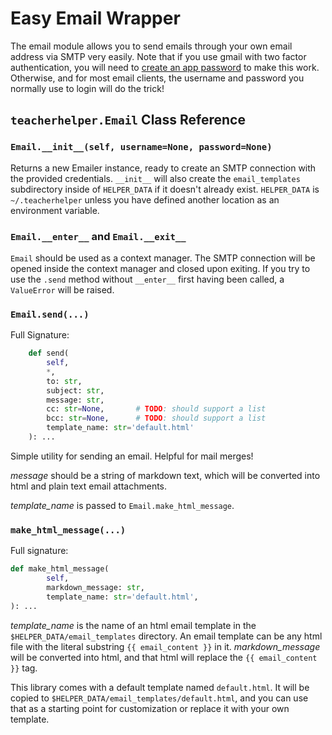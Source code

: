 # Easy Email Wrapper

The email module allows you to send emails through your own email address via
SMTP very easily. Note that if you use gmail with two factor authentication,
you will need to
[create an app password](https://support.google.com/accounts/answer/185833?hl=en)
to make this work. Otherwise, and for most email clients, the username and
password you normally use to login will do the trick!

## `teacherhelper.Email` Class Reference

### `Email.__init__(self, username=None, password=None)`

Returns a new Emailer instance, ready to create an SMTP connection with the
provided credentials. `__init__` will also create the `email_templates`
subdirectory inside of `HELPER_DATA` if it doesn't already exist. `HELPER_DATA` is
`~/.teacherhelper` unless you have defined another location as an environment
variable.

### `Email.__enter__` and `Email.__exit__`

`Email` should be used as a context manager. The SMTP connection will be opened
inside the context manager and closed upon exiting. If you try to use the
`.send` method without `__enter__` first having been called, a `ValueError`
will be raised.

### `Email.send(...)`

Full Signature:

```python
    def send(
        self,
        *,
        to: str,
        subject: str,
        message: str,
        cc: str=None,       # TODO: should support a list
        bcc: str=None,      # TODO: should support a list
        template_name: str='default.html'
    ): ...
```

Simple utility for sending an email. Helpful for mail merges!

_message_ should be a string of markdown text, which will be converted into
html and plain text email attachments.

_template_name_ is passed to `Email.make_html_message`.

### `make_html_message(...)`

Full signature:

```python
def make_html_message(
        self,
        markdown_message: str,
        template_name: str='default.html',
): ...
```

_template_name_ is the name of an html email template in the
`$HELPER_DATA/email_templates` directory. An email template can be any html file
with the literal substring `{{ email_content }}` in it. _markdown_message_ will
be converted into html, and that html will replace the `{{ email_content }}`
tag.

This library comes with a default template named `default.html`. It will be
copied to `$HELPER_DATA/email_templates/default.html`, and you can use that as
a starting point for customization or replace it with your own template.
